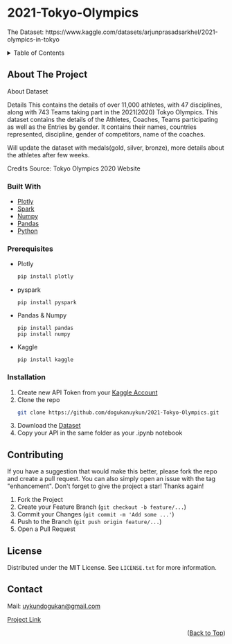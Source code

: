 # 2021-Tokyo-Olympics

<p> The Dataset: https://www.kaggle.com/datasets/arjunprasadsarkhel/2021-olympics-in-tokyo </p> 

<!-- TABLE OF CONTENTS -->
<details>
  <summary>Table of Contents</summary>
  <ol>
    <li>
      <a href="#about-the-project">About The Project</a>
      <ul>
        <li><a href="#built-with">Built With</a></li>
      </ul>
    </li>
    <li>
      <a>Getting Started</a>
      <ul>
        <li><a href="#prerequisites">Prerequisites</a></li>
        <li><a href="#installation">Installation</a></li>
      </ul>
    </li>
    <li><a href="#contributing">Contributing</a></li>
    <li><a href="#license">License</a></li>
    <li><a href="#contact">Contact</a></li>
  </ol>
</details>



<!-- ABOUT THE PROJECT -->
## About The Project

About Dataset

Details
This contains the details of over 11,000 athletes, with 47 disciplines, along with 743 Teams taking part in the 2021(2020) Tokyo Olympics.
This dataset contains the details of the Athletes, Coaches, Teams participating as well as the Entries by gender. It contains their names, countries represented, discipline, gender of competitors, name of the coaches.

Will update the dataset with medals(gold, silver, bronze), more details about the athletes after few weeks.

Credits
Source: Tokyo Olympics 2020 Website

### Built With

* [Plotly](https://plotly.com/python/)
* [Spark](https://spark.apache.org/docs/latest/api/python/#:~:text=PySpark%20is%20an%20interface%20for,data%20in%20a%20distributed%20environment.)
* [Numpy](https://numpy.org/)
* [Pandas](https://pandas.pydata.org/)
* [Python](https://www.python.org/)


### Prerequisites

* Plotly
  ```sh
  pip install plotly
  ```
* pyspark
  ```
  pip install pyspark
  ```
* Pandas & Numpy
  ```
  pip install pandas
  pip install numpy
  ```
* Kaggle
  ```
  pip install kaggle
  ```

### Installation

1. Create new API Token from your [Kaggle Account](https://www.kaggle.com/)
2. Clone the repo
   ```sh
   git clone https://github.com/dogukanuykun/2021-Tokyo-Olympics.git
   ```
3. Download the [Dataset](https://www.kaggle.com/datasets/arjunprasadsarkhel/2021-olympics-in-tokyo)
4. Copy your API in the same folder as your .ipynb notebook

<!-- CONTRIBUTING -->
## Contributing

If you have a suggestion that would make this better, please fork the repo and create a pull request. You can also simply open an issue with the tag "enhancement".
Don't forget to give the project a star! Thanks again!

1. Fork the Project
2. Create your Feature Branch (`git checkout -b feature/...`)
3. Commit your Changes (`git commit -m 'Add some ...'`)
4. Push to the Branch (`git push origin feature/...`)
5. Open a Pull Request


<!-- LICENSE -->
## License

Distributed under the MIT License. See `LICENSE.txt` for more information.

<!-- CONTACT -->
## Contact

Mail: uykundogukan@gmail.com

[Project Link](https://github.com/dogukanuykun/2021-Tokyo-Olympics)

<p align="right">(<a href="#top">Back to Top</a>)</p>